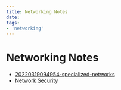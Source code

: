 ```yaml
---
title: Networking Notes
date:
tags:
- 'networking'
---
```


# Networking Notes

* [20220319094954-specialized-networks](20220319094954-specialized-networks.md)
* [Network Security](20220315170212-network-security.md)